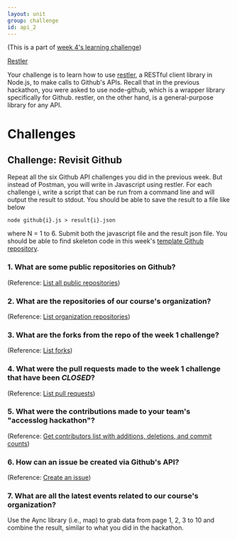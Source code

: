 ```yaml
---
layout: unit
group: challenge
id: api_2
---
```


(This is a part of [week 4's learning challenge](/challenges/4/))

[Restler](https://github.com/danwrong/restler)

Your challenge is to learn how to use [restler](https://github.com/danwrong/restler), a RESTful client library in Node.js, to make calls to Github's APIs. Recall that in the previous hackathon, you were asked to use node-github, which is a wrapper library specifically for Github. restler, on the other hand, is a general-purpose library for any API.

# Challenges

## Challenge: Revisit Github

Repeat all the six Github API challenges you did in the previous week. But instead of Postman, you will write in Javascript using restler. For each challenge i, write a script that can be run from a command line and will output the result to stdout. You should be able to save the result to a file like below

	node github{i}.js > result{i}.json

where N = 1 to 6. Submit both the javascript file and the result json file. You should be able to find skeleton code in this week's [template Github repository](https://github.com/CSCI-4830-002-2014/challenge-week-4).

### 1. What are some public repositories on Github?

(Reference: [List all public repositories](https://developer.github.com/v3/repos/#list-all-public-repositories))

### 2. What are the repositories of our course's organization?

(Reference: [List organization repositories](https://developer.github.com/v3/repos/#list-organization-repositories))

### 3. What are the forks from the repo of the week 1 challenge?

(Reference: [List forks](https://developer.github.com/v3/repos/forks/#list-forks))

### 4. What were the pull requests made to the week 1 challenge that have been _CLOSED_?

(Reference: [List pull requests](https://developer.github.com/v3/pulls/#list-pull-requests))

### 5. What were the contributions made to your team's "accesslog hackathon"?

(Reference: [Get contributors list with additions, deletions, and commit counts](https://developer.github.com/v3/repos/statistics/#contributors))

### 6. How can an issue be created via Github's API?

(Reference: [Create an issue](https://developer.github.com/v3/issues/#create-an-issue))

### 7. What are all the latest events related to our course's organization?

Use the Aync library (i.e., map) to grab data from page 1, 2, 3 to 10 and combine the result, similar to what you did in the hackathon.

